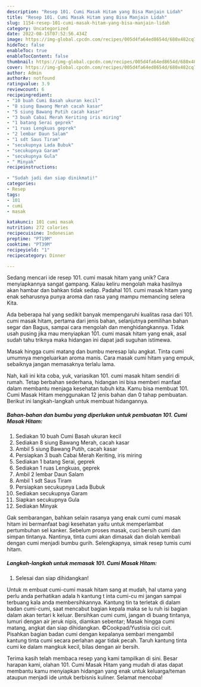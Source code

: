 ```yaml
---
description: "Resep 101. Cumi Masak Hitam yang Bisa Manjain Lidah"
title: "Resep 101. Cumi Masak Hitam yang Bisa Manjain Lidah"
slug: 1154-resep-101-cumi-masak-hitam-yang-bisa-manjain-lidah
category: Uncategorized
date: 2022-08-15T07:52:56.434Z
image: https://img-global.cpcdn.com/recipes/005d4fa64ed8654d/680x482cq70/101-cumi-masak-hitam-foto-resep-utama.jpg
hideToc: false
enableToc: true
enableTocContent: false
thumbnail: https://img-global.cpcdn.com/recipes/005d4fa64ed8654d/680x482cq70/101-cumi-masak-hitam-foto-resep-utama.jpg
cover: https://img-global.cpcdn.com/recipes/005d4fa64ed8654d/680x482cq70/101-cumi-masak-hitam-foto-resep-utama.jpg
author: Admin
authorAv: notfound
ratingvalue: 3.9
reviewcount: 6
recipeingredient:
- "10 buah Cumi Basah ukuran kecil"
- "8 siung Bawang Merah cacah kasar"
- "5 siung Bawang Putih cacah kasar"
- "3 buah Cabai Merah Keriting iris miring"
- "1 batang Serai geprek"
- "1 ruas Lengkuas geprek"
- "2 lembar Daun Salam"
- "1 sdt Saus Tiram"
- "secukupnya Lada Bubuk"
- "secukupnya Garam"
- "secukupnya Gula"
- " Minyak"
recipeinstructions:

- "Sudah jadi dan siap dinikmati!"
categories:
- Resep
tags:
- 101
- cumi
- masak

katakunci: 101 cumi masak 
nutrition: 272 calories
recipecuisine: Indonesian
preptime: "PT19M"
cooktime: "PT39M"
recipeyield: "1"
recipecategory: Dinner

---
```





Sedang mencari ide resep 101. cumi masak hitam yang unik? Cara menyiapkannya sangat gampang. Kalau keliru mengolah maka hasilnya akan hambar dan bahkan tidak sedap. Padahal 101. cumi masak hitam yang enak seharusnya punya aroma dan rasa yang mampu memancing selera Kita.





Ada beberapa hal yang sedikit banyak mempengaruhi kualitas rasa dari 101. cumi masak hitam, pertama dari jenis bahan, selanjutnya pemilihan bahan segar dan Bagus, sampai cara mengolah dan menghidangkannya. Tidak usah pusing jika mau menyiapkan 101. cumi masak hitam yang enak,      asal sudah tahu triknya maka hidangan ini dapat jadi suguhan istimewa.














Masak hingga cumi matang dan bumbu meresap lalu angkat. Tinta cumi umumnya mengeluarkan aroma manis. Cara masak cumi hitam yang empuk, sebaiknya jangan memasaknya terlalu lama.






Nah, kali ini kita coba, yuk, variasikan 101. cumi masak hitam sendiri di rumah. Tetap berbahan sederhana, hidangan ini bisa memberi manfaat dalam membantu menjaga kesehatan tubuh kita. Kamu bisa membuat 101. Cumi Masak Hitam menggunakan 12 jenis bahan dan 0 tahap pembuatan. Berikut ini langkah-langkah untuk membuat hidangannya.

<!--inarticleads1-->

##### Bahan-bahan dan bumbu yang diperlukan untuk pembuatan 101. Cumi Masak Hitam:

1. Sediakan 10 buah Cumi Basah ukuran kecil
1. Sediakan 8 siung Bawang Merah, cacah kasar
1. Ambil 5 siung Bawang Putih, cacah kasar
1. Persiapkan 3 buah Cabai Merah Keriting, iris miring
1. Sediakan 1 batang Serai, geprek
1. Sediakan 1 ruas Lengkuas, geprek
1. Ambil 2 lembar Daun Salam
1. Ambil 1 sdt Saus Tiram
1. Persiapkan secukupnya Lada Bubuk
1. Sediakan secukupnya Garam
1. Siapkan secukupnya Gula
1. Sediakan  Minyak


Gak sembarangan, bahkan selain rasanya yang enak cumi cumi masak hitam ini bermanfaat bagi kesehatan yaitu untuk memperlambat pertumbuhan sel kanker. Sebelum proses masak, cuci bersih cumi dan simpan tintanya. Nantinya, tinta cumi akan dimasak dan diolah kembali dengan cumi menjadi bumbu gurih. Selengkapnya, simak resep tumis cumi hitam. 

<!--inarticleads2-->

##### Langkah-langkah untuk memasak 101. Cumi Masak Hitam:


1. Selesai dan siap dihidangkan!

Untuk m embuat cumi-cumi masak hitam sang at mudah, hal utama yang perlu anda perhatikan adala h kantung t inta cumi-cu mi jangan sampai terbuang kala anda membersihkannya. Kantung tin ta terletak di dalam badan cumi-cumi, saat mencabut bagian kepala maka se lu ruh isi bagian dalam akan tertari k keluar. Bersihkan cumi cumi, jangan di buang tintanya, lumuri dengan air jeruk nipis, diamkan sebentar; Masak hingga cumi matang, angkat dan siap dihidangkan. ©Cookpad/Yustisia cici cuit. Pisahkan bagian badan cumi dengan kepalanya sembari mengambil kantung tinta cumi secara perlahan agar tidak pecah. Taruh kantung tinta cumi ke dalam mangkuk kecil, bilas dengan air bersih. 

Terima kasih telah membaca resep yang kami tampilkan di sini. Besar harapan kami, olahan 101. Cumi Masak Hitam yang mudah di atas dapat membantu kamu menyiapkan hidangan yang enak untuk keluarga/teman ataupun menjadi ide untuk berbisnis kuliner. Selamat mencoba!
